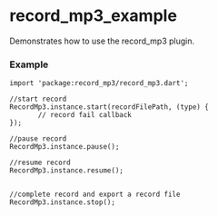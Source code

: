 # record_mp3_example

Demonstrates how to use the record_mp3 plugin.

 ### Example
```
import 'package:record_mp3/record_mp3.dart';

//start record 
RecordMp3.instance.start(recordFilePath, (type) {
       // record fail callback
});
	  
//pause record
RecordMp3.instance.pause();

//resume record
RecordMp3.instance.resume();


//complete record and export a record file
RecordMp3.instance.stop();


```



